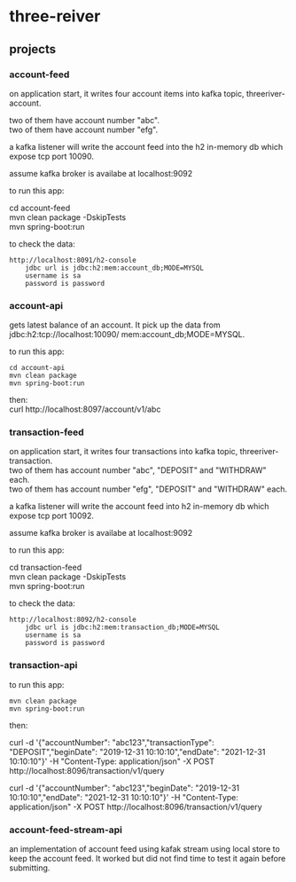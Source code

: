 # three-reiver

## projects

### account-feed 
  on application start, it writes four account items into kafka topic, threeriver-account.  
  
  two of them have account number "abc".   
  two of them have account number "efg".   

  a kafka listener will write the account feed into the h2 in-memory db which 
  expose tcp port 10090.   

  assume kafka broker is availabe at localhost:9092  
  
  to run this app:  
    
  cd account-feed  
  mvn clean package -DskipTests   
  mvn spring-boot:run  

  to check the data: 
     
    http://localhost:8091/h2-console  
        jdbc url is jdbc:h2:mem:account_db;MODE=MYSQL  
        username is sa  
        password is password  
### account-api  

gets latest balance of an account. It pick up the data from jdbc:h2:tcp://localhost:10090/  mem:account_db;MODE=MYSQL.  

to run this app:
    
    cd account-api  
    mvn clean package  
    mvn spring-boot:run  
then:  
    curl http://localhost:8097/account/v1/abc  

### transaction-feed 
  on application start, it writes four transactions into kafka topic, threeriver-transaction.  
  two of them has account number "abc", "DEPOSIT" and "WITHDRAW" each.   
  two of them has account number "efg", "DEPOSIT" and "WITHDRAW" each.   
  
  a kafka listener will write the account feed into h2 in-memory db which 
  expose tcp port 10092.   

  assume kafka broker is availabe at localhost:9092  
  
  to run this app:  
    
  cd transaction-feed   
  mvn clean package -DskipTests   
  mvn spring-boot:run  

  to check the data:
    
    http://localhost:8092/h2-console
        jdbc url is jdbc:h2:mem:transaction_db;MODE=MYSQL  
        username is sa  
        password is password  
### transaction-api


to run this app:  
  
    mvn clean package  
    mvn spring-boot:run  
then:  

curl -d '{"accountNumber": "abc123","transactionType": "DEPOSIT","beginDate": "2019-12-31 10:10:10","endDate": "2021-12-31 10:10:10"}' -H "Content-Type: application/json" -X POST http://localhost:8096/transaction/v1/query  

curl -d '{"accountNumber": "abc123","beginDate": "2019-12-31 10:10:10","endDate": "2021-12-31 10:10:10"}' -H "Content-Type: application/json" -X POST http://localhost:8096/transaction/v1/query  
 

### account-feed-stream-api
an implementation of account feed using kafak stream using local store to keep the account feed. It worked but did not find time to test it again before submitting.
